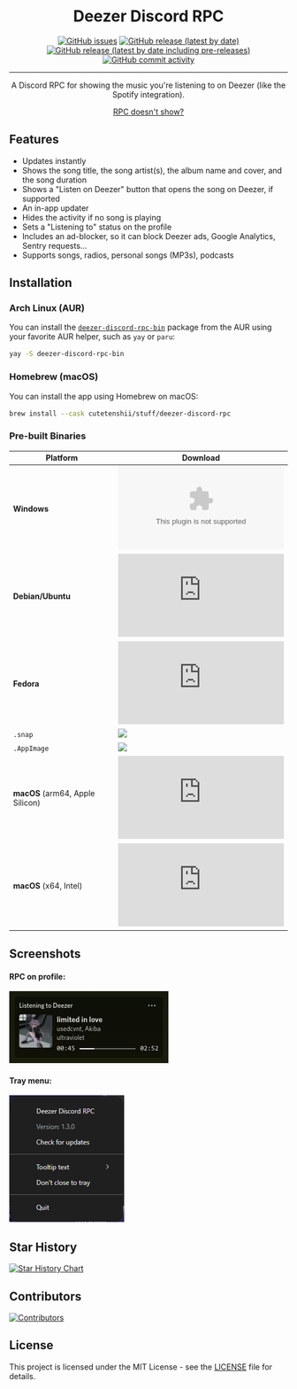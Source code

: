 <div align="center">
    <h1>Deezer Discord RPC</h1>
    <a href="https://github.com/CuteTenshii/deezer-discord-rpc/issues"><img alt="GitHub issues" src="https://img.shields.io/github/issues/CuteTenshii/deezer-discord-rpc?style=for-the-badge"></a>
    <a href="https://github.com/CuteTenshii/deezer-discord-rpc/releases/latest"><img alt="GitHub release (latest by date)" src="https://img.shields.io/github/downloads/CuteTenshii/deezer-discord-rpc/latest/total?style=for-the-badge"></a>
    <a href="https://github.com/CuteTenshii/deezer-discord-rpc/releases/latest"><img alt="GitHub release (latest by date including pre-releases)" src="https://img.shields.io/github/v/release/CuteTenshii/deezer-discord-rpc?include_prereleases&label=latest%20release&style=for-the-badge"></a>
    <a href="https://github.com/CuteTenshii/deezer-discord-rpc/commits"><img alt="GitHub commit activity" src="https://img.shields.io/github/commit-activity/w/CuteTenshii/deezer-discord-rpc?style=for-the-badge"></a>
    <hr />
    <p>A Discord RPC for showing the music you're listening to on Deezer (like the Spotify integration).</p>
    <a href="https://github.com/CuteTenshii/deezer-discord-rpc/wiki/RPC-doesn't-show%3F">RPC doesn't show?</a>
</div>

## Features

* Updates instantly
* Shows the song title, the song artist(s), the album name and cover, and the song duration
* Shows a "Listen on Deezer" button that opens the song on Deezer, if supported
* An in-app updater
* Hides the activity if no song is playing
* Sets a "Listening to" status on the profile
* Includes an ad-blocker, so it can block Deezer ads, Google Analytics, Sentry requests...
* Supports songs, radios, personal songs (MP3s), podcasts

## Installation

### Arch Linux (AUR)

You can install the [`deezer-discord-rpc-bin`](https://aur.archlinux.org/packages/deezer-discord-rpc-bin) package from the AUR using your favorite AUR helper, such as `yay` or `paru`:

```bash
yay -S deezer-discord-rpc-bin
```

### Homebrew (macOS)

You can install the app using Homebrew on macOS:

```bash
brew install --cask cutetenshii/stuff/deezer-discord-rpc
```

### Pre-built Binaries

| **Platform**                     | **Download**                                                                                                                                                                                                                                                         |
|----------------------------------|----------------------------------------------------------------------------------------------------------------------------------------------------------------------------------------------------------------------------------------------------------------------|
| **Windows**                      | [![](https://img.shields.io/github/downloads/CuteTenshii/deezer-discord-rpc/latest/DeezerDiscordRPC-win-x64.exe?style=for-the-badge)](https://github.com/CuteTenshii/deezer-discord-rpc/releases/latest/download/DeezerDiscordRPC-win-x64.exe)                       |
| **Debian/Ubuntu**                | [![](https://img.shields.io/github/downloads/CuteTenshii/deezer-discord-rpc/latest/DeezerDiscordRPC-linux-amd64.deb?style=for-the-badge&logo=debian)](https://github.com/CuteTenshii/deezer-discord-rpc/releases/latest/download/DeezerDiscordRPC-linux-amd64.deb)   |
| **Fedora**                       | [![](https://img.shields.io/github/downloads/CuteTenshii/deezer-discord-rpc/latest/DeezerDiscordRPC-linux-x86_64.rpm?style=for-the-badge&logo=fedora)](https://github.com/CuteTenshii/deezer-discord-rpc/releases/latest/download/DeezerDiscordRPC-linux-x86_64.rpm) |
| `.snap`                          | [![](https://img.shields.io/github/downloads/CuteTenshii/deezer-discord-rpc/latest/DeezerDiscordRPC-linux-amd64.snap?style=for-the-badge)](https://github.com/CuteTenshii/deezer-discord-rpc/releases/latest/download/DeezerDiscordRPC-linux-amd64.snap)             |
| `.AppImage`                      | [![](https://img.shields.io/github/downloads/CuteTenshii/deezer-discord-rpc/latest/DeezerDiscordRPC-linux-x86_64.AppImage?style=for-the-badge)](https://github.com/CuteTenshii/deezer-discord-rpc/releases/latest/download/DeezerDiscordRPC-linux-x86_64.AppImage)   |
| **macOS** (arm64, Apple Silicon) | [![](https://img.shields.io/github/downloads/CuteTenshii/deezer-discord-rpc/latest/DeezerDiscordRPC-mac-arm64.dmg?style=for-the-badge&logo=apple)](https://github.com/CuteTenshii/deezer-discord-rpc/releases/latest/download/DeezerDiscordRPC-mac-arm64.dmg)        |
| **macOS** (x64, Intel)           | [![](https://img.shields.io/github/downloads/CuteTenshii/deezer-discord-rpc/latest/DeezerDiscordRPC-mac-x64.dmg?style=for-the-badge&logo=apple)](https://github.com/CuteTenshii/deezer-discord-rpc/releases/latest/download/DeezerDiscordRPC-mac-x64.dmg)            |

## Screenshots

#### RPC on profile:

![RPC on profile](screenshots/rpc.png)

#### Tray menu:

![Tray menu](screenshots/tray_menu.png)

## Star History

[![Star History Chart](https://api.star-history.com/svg?repos=CuteTenshii/deezer-discord-rpc&type=Date)](https://star-history.com/#CuteTenshii/deezer-discord-rpc&Date)

## Contributors

[![Contributors](https://contrib.rocks/image?repo=CuteTenshii/deezer-discord-rpc)](https://github.com/CuteTenshii/deezer-discord-rpc/graphs/contributors)

## License

This project is licensed under the MIT License - see the [LICENSE](LICENSE) file for details.
